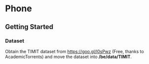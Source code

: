 # Phone

## Getting Started

### Dataset

Obtain the TIMIT dataset from https://goo.gl/l0sPwz (Free, thanks to AcademicTorrents) and move the dataset into **/be/data/TIMIT**.
